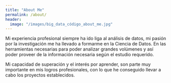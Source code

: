 ```yaml
---
title: "About Me"
permalink: /about/
header:
  image: "/images/big_data_código_about_me.jpg"
---
```


Mi experiencia profesional siempre ha ido liga al análisis de datos, mi pasión por la investigación me ha llevado a formarme en la Ciencia de Datos.
En las herramientas necesarias para poder analizar grandes volúmenes y así poder proveer de la información necesaria según el estudio requerido.

Mi capacidad de superación y el interés por aprender, son parte muy importante en mis logros profesionales, con lo que he conseguido llevar a cabo los proyectos establecidos.
